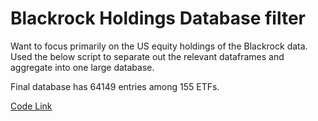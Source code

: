 # Blackrock Holdings Database filter

Want to focus primarily on the US equity holdings of the Blackrock data. Used the below script to separate out the relevant dataframes and aggregate into one large database.

Final database has 64149 entries among 155 ETFs.

[Code Link](https://github.com/ryanjameskim/public/blob/master/210421%20BR%20Holdings%20Filter.py)
